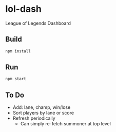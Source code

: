 # lol-dash
League of Legends Dashboard


## Build
```bash
npm install
```


## Run
```bash
npm start
```


## To Do
- Add: lane, champ, win/lose
- Sort players by lane or score
- Refresh periodically
	- Can simply re-fetch summoner at top level

